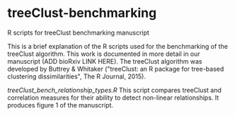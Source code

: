 # treeClust-benchmarking
R scripts for treeClust benchmarking manuscript

This is a brief explanation of the R scripts used for the benchmarking of the treeClust algorithm. This work is documented in more detail in our manuscript (ADD bioRxiv LINK HERE). The treeClust algorithm was developed by Buttrey & Whitaker ("treeClust: an R package for tree-based clustering dissimilarities", The R Journal, 2015).

*treeClust_bench_relationship_types.R*
This script compares treeClust and correlation measures for their ability to detect non-linear relationships. It produces figure 1 of the manuscript.

